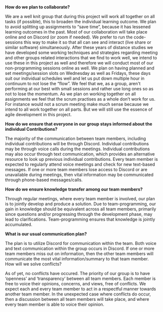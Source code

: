 **How do we plan to collaborate?**

We are a well knit group that during this project will work all together on all tasks (if possible), this to broaden the individual learning outcome. We plan to avoid splitting up assignments to “save time”, because it has lessened learning outcomes in the past.
Most of our collaboration will take place online and on Discord (or zoom if needed). We prefer to run the code-sessions this way to make it so that all can see and interact (live share or similar software) simultaneously. After these years of distance studies we have developed some working techniques and strategies regarding meeting and other groups related interactions that we find to work well, we intend to use these in this project as well and therefore we will conduct most of our non-programming sessions online as well. 
We plan on having planned and set meetings/session slots on Wednesday as well as Fridays, these days suit our individual schedules well and let us put down multiple hour in continuum to not lose the “flow”. We feel that we, as a group, aren't performing at our best with small sessions and rather use long ones so as not to lose the momentum.
As we plan on working together on all assignments we feel that the scrum practises as a whole don’t work for us. For instance would not a scrum meeting make much sense because we intend to all work together on all parts. But we will still use the essence of agile development in this project. 

**How do we ensure that everyone in our group stays informed about the individual Contributions?**

The majority of the communication between team members, including individual contributions will be through Discord. Individual contributions may be through voice calls during the meetings. Individual contributions may also occur through text communication, which provides an alternative resource to look up previous individual contributions. Every team member is expected to regularly attend voice meetings and check for new text-based messages.
If one or more team members lose access to Discord or are unavailable during meetings, then vital information may be communicated through phone-based messages/calls.

**How do we ensure knowledge transfer among our team members?**

Through regular meetings, where every team member is involved, our plan is to jointly develop and produce a solution. Due to team-programming, our gain in knowledge should be equivalent across all team members, primarily since questions and/or progressing through the development phase, may lead to clarifications. Team-programming ensures that knowledge is jointly accumulated.

**What is our usual communication plan?**

The plan is to utilize Discord for communication within the team. Both voice and text communication within the group occurs in Discord. If one or more team members miss out on information, then the other team members will communicate the most vital information/summary to that team member.
How will we solve conflicts?

As of yet, no conflicts have occured. The priority of our group is to have ‘openness’ and ‘transparency’ between all team members. Each member is free to voice their opinions, concerns, and views, free of conflicts. We expect each and every team member to act in a respectful manner towards another team member.
In the unexpected case where conflicts do occur, then a discussion between all team members will take place, and where every team member is able to voice their opinion. 
